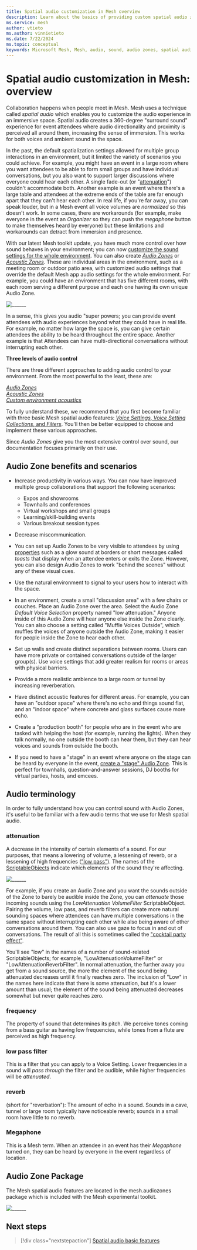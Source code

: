 ```yaml
---
title: Spatial audio customization in Mesh overview
description: Learn about the basics of providing custom spatial audio zones in a Mesh event. 
ms.service: mesh
author: vtieto
ms.author: vinnietieto
ms.date: 7/22/2024
ms.topic: conceptual
keywords: Microsoft Mesh, Mesh, audio, sound, audio zones, spatial audio, spatialization, voices, 3D audio, surround sound
---
```


# Spatial audio customization in Mesh: overview

Collaboration happens when people meet in Mesh. Mesh uses a technique called *spatial audio* which enables you to customize the audio experience in an immersive space. Spatial audio creates a 360-degree "surround sound" experience for event attendees where audio directionality and proximity is perceived all around them, increasing the sense of immersion. This works for both voices and ambient sound in the space.

In the past, the default spatialization settings allowed for multiple group interactions in an environment, but it limited the variety of scenarios you could achieve. For example, you might have an event in a large room where you want attendees to be able to form small groups and have individual conversations, but you also want to support larger discussions where everyone could hear each other. A single fade-out (or "[attenuation](#attenuation)") couldn't accommodate both. Another example is an event where there's a large table and attendees at the extreme ends of the table are far enough apart that they can't hear each other. In real life, if you're far away, you can speak louder, but in a Mesh event all voice volumes are *normalized* so this doesn't work. In some cases, there are workarounds (for example, make everyone in the event an *Organizer* so they can push the *megaphone* button to make themselves heard by everyone) but these limitations and workarounds can detract from immersion and presence.

With our latest Mesh toolkit update, you have much more control over how sound behaves in your environment; you can now [customize the sound settings for the whole environment](./create-zones-and-environment-audio.md#choose-custom-environment-acoustics). You can also create [*Audio Zones*](./create-zones-and-environment-audio.md#create-an-audio-zone) or [*Acoustic Zones*](./create-zones-and-environment-audio.md#create-an-acoustic-zone). These are individual areas in the environment, such as a meeting room or outdoor patio area, with customized audio settings that override the default Mesh app audio settings for the whole environment. For example, you could have an environment that has five different rooms, with each room serving a different purpose and each one having its own unique Audio Zone.

![______](../../../media/enhance-your-environment/audio-zones/076-zones-overhead-view.png)

In a sense, this gives you audio "super powers; you can provide event attendees with audio experiences beyond what they could have in real life. For example, no matter how large the space is, you can give certain attendees the ability to be heard throughout the entire space. Another example is that Attendees can have multi-directional conversations without interrupting each other.

**Three levels of audio control**

There are three different approaches to adding audio control to your environment. From the most powerful to the least, these are:

[*Audio Zones*](./create-zones-and-environment-audio.md#create-an-audio-zone)  
[*Acoustic Zones*](./create-zones-and-environment-audio.md#create-an-acoustic-zone)  
[*Custom environment acoustics*](./create-zones-and-environment-audio.md#choose-custom-environment-acoustics)

To fully understand these, we recommend that you first become familiar with three basic Mesh spatial audio features: [*Voice Settings*, *Voice Setting Collections*, and *Filters*](./spatial-audio-basic-features.md). You'll then be better equipped to choose and implement these various approaches.

Since *Audio Zones* give you the most extensive control over sound, our documentation focuses primarily on their use.

## Audio Zone benefits and scenarios

- Increase productivity in various ways. You can now have improved multiple group collaborations that support the following scenarios:

    - Expos and showrooms  
    - Townhalls and conferences
    - Virtual workshops and small groups
    - Learning/skill-building events
    - Various breakout session types

- Decrease miscommunication.

- You can set up Audio Zones to be very visible to attendees by using [properties](./audio-zone-properties.md) such as a glow sound at borders or short messages called *toasts* that display when an attendee enters or exits the Zone. However, you can also design Audio Zones to work "behind the scenes" without any of these visual cues.

- Use the natural environment to signal to your users how to interact with the space.

- In an environment, create a small "discussion area" with a few chairs or couches. Place an Audio Zone over the area. Select the Audio Zone *Default Voice Selection* property named "low attenuation." Anyone inside of this Audio Zone will hear anyone else inside the Zone clearly. You can also choose a setting called "Muffle Voices Outside", which muffles the voices of anyone outside the Audio Zone, making it easier for people inside the Zone to hear each other.

- Set up walls and create distinct separations between rooms. Users can have more private or contained conversations outside of the larger group(s). Use voice settings that add greater realism for rooms or areas with physical barriers.

- Provide a more realistic ambience to a large room or tunnel by increasing reverberation.

- Have distinct acoustic features for different areas. For example, you can have an "outdoor space" where there's no echo and things sound flat, and an "indoor space" where concrete and glass surfaces cause more echo.

- Create a "production booth" for people who are in the event who are tasked with helping the host (for example, running the lights). When they talk normally, no one outside the booth can hear them, but they can hear voices and sounds from outside the booth.

- If you need to have a "stage" in an event where anyone on the stage can be heard by everyone in the event, [create a "stage" Audio Zone](./create-zones-and-environment-audio.md#common-audio-zone-use-cases). This is perfect for townhalls, question-and-answer sessions, DJ booths for virtual parties, hosts, and emcees.

## Audio terminology

In order to fully understand how you can control sound with Audio Zones, it's useful to be familiar with a few audio terms that we use for Mesh spatial audio.

### attenuation

A decrease in the intensity of certain elements of a sound. For our purposes, that means a lowering of volume, a lessening of reverb, or a lessening of high frequencies (["low pass"](https://en.wikipedia.org/wiki/Low-pass_filter)). The names of the [ScriptableObjects](https://docs.unity3d.com/Manual/class-ScriptableObject.html) indicate which elements of the sound they're affecting.

![______](../../../media/enhance-your-environment/audio-zones/070-attenuation-filters.png)

For example, if you create an Audio Zone and you want the sounds outside of the Zone to barely be audible inside the Zone, you can *attenuate* those incoming sounds using the *LowAttenuation VolumeFilter* ScriptableObject. Pairing the volume, low pass, and reverb filters can create more natural sounding spaces where attendees can have multiple conversations in the same space without interrupting each other while also being aware of other conversations around them. You can also use gaze to focus in and out of conversations. The result of all this is sometimes called the ["cocktail party effect"](https://en.wikipedia.org/wiki/Cocktail_party_effect).

You'll see "low" in the names of a number of sound-related ScriptableObjects; for example, "LowAttenuationVolumeFilter" or "LowAttenuationReverbFilter". In normal attenuation, the further away you get from a sound source, the more the element of the sound being attenuated decreases until it finally reaches zero. The inclusion of "Low" in the names here indicate that there is some attenuation, but it's a lower amount than usual; the element of the sound being attenuated decreases somewhat but never quite reaches zero.

### frequency

The property of sound that determines its pitch. We perceive tones coming from a bass guitar as having low frequencies, while tones from a flute are perceived as high frequency.

### low pass filter

This is a filter that you can apply to a Voice Setting. Lower frequencies in a sound will *pass through* the filter and be audible, while higher frequencies will be *attenuated*.

### reverb 

(short for "reverbation"): The amount of echo in a sound. Sounds in a cave, tunnel or large room typically have noticeable reverb; sounds in a small room have little to no reverb.

### Megaphone

This is a Mesh term. When an attendee in an event has their *Megaphone* turned on, they can be heard by everyone in the event regardless of location.

## Audio Zone Package

The Mesh spatial audio features are located in the mesh.audiozones package which is included with the Mesh experimental toolkit.

![______](../../../media/enhance-your-environment/audio-zones/033-audio-zones-package.png)

## Next steps

> [!div class="nextstepaction"]
> [Spatial audio basic features](spatial-audio-basic-features.md)
